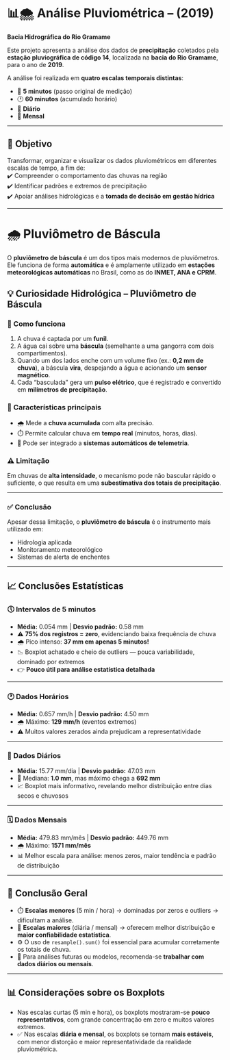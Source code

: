 # 📊🌨 Análise Pluviométrica – (2019)  
**Bacia Hidrográfica do Rio Gramame**

Este projeto apresenta a análise dos dados de **precipitação** coletados pela **estação pluviográfica de código 14**, localizada na **bacia do Rio Gramame**, para o ano de **2019**.  

A análise foi realizada em **quatro escalas temporais distintas**:  
- 📏 **5 minutos** (passo original de medição)  
- 🕐 **60 minutos** (acumulado horário)  
- 📅 **Diário**  
- 📆 **Mensal**  

---

## 🧪 Objetivo
Transformar, organizar e visualizar os dados pluviométricos em diferentes escalas de tempo, a fim de:  
✔️ Compreender o comportamento das chuvas na região  
✔️ Identificar padrões e extremos de precipitação  
✔️ Apoiar análises hidrológicas e a **tomada de decisão em gestão hídrica**

---

# 🌧️ Pluviômetro de Báscula

O **pluviômetro de báscula** é um dos tipos mais modernos de pluviômetros.  
Ele funciona de forma **automática** e é amplamente utilizado em **estações meteorológicas automáticas** no Brasil, como as do **INMET, ANA e CPRM**.



## 💡 Curiosidade Hidrológica – Pluviômetro de Báscula

### 📌 Como funciona
1. A chuva é captada por um **funil**.  
2. A água cai sobre uma **báscula** (semelhante a uma gangorra com dois compartimentos).  
3. Quando um dos lados enche com um volume fixo (ex.: **0,2 mm de chuva**), a báscula **vira**, despejando a água e acionando um **sensor magnético**.  
4. Cada “basculada” gera um **pulso elétrico**, que é registrado e convertido em **milímetros de precipitação**.  



### 🔎 Características principais
- 🌧️ Mede a **chuva acumulada** com alta precisão.  
- ⏱️ Permite calcular chuva em **tempo real** (minutos, horas, dias).  
- 📡 Pode ser integrado a **sistemas automáticos de telemetria**.  



### ⚠️ Limitação
Em chuvas de **alta intensidade**, o mecanismo pode não bascular rápido o suficiente, o que resulta em uma **subestimativa dos totais de precipitação**.  

---

### ✅ Conclusão
Apesar dessa limitação, o **pluviômetro de báscula** é o instrumento mais utilizado em:  
- Hidrologia aplicada  
- Monitoramento meteorológico  
- Sistemas de alerta de enchentes  

---


## 📈 Conclusões Estatísticas

### 🕔 Intervalos de 5 minutos
- **Média:** 0.054 mm | **Desvio padrão:** 0.58 mm  
- ⚠️ **75% dos registros = zero**, evidenciando baixa frequência de chuva  
- 🌧️ Pico intenso: **37 mm em apenas 5 minutos!**  
- 📉 Boxplot achatado e cheio de outliers — pouca variabilidade, dominado por extremos  
- 👉 **Pouco útil para análise estatística detalhada**  

---

### 🕐 Dados Horários
- **Média:** 0.657 mm/h | **Desvio padrão:** 4.50 mm  
- 🌧️ Máximo: **129 mm/h** (eventos extremos)  
- ⚠️ Muitos valores zerados ainda prejudicam a representatividade  

---

### 📅 Dados Diários
- **Média:** 15.77 mm/dia | **Desvio padrão:** 47.03 mm  
- 📌 Mediana: **1.0 mm**, mas máximo chega a **692 mm**  
- 📈 Boxplot mais informativo, revelando melhor distribuição entre dias secos e chuvosos  

---

### 🗓️ Dados Mensais
- **Média:** 479.83 mm/mês | **Desvio padrão:** 449.76 mm  
- 🌧️ Máximo: **1571 mm/mês**  
- 📊 Melhor escala para análise: menos zeros, maior tendência e padrão de distribuição  

---

## 🧠 Conclusão Geral
- ⏱️ **Escalas menores** (5 min / hora) → dominadas por zeros e outliers → dificultam a análise.  
- 📆 **Escalas maiores** (diária / mensal) → oferecem melhor distribuição e **maior confiabilidade estatística**.  
- ⚙️ O uso de `resample().sum()` foi essencial para acumular corretamente os totais de chuva.  
- 📌 Para análises futuras ou modelos, recomenda-se **trabalhar com dados diários ou mensais**.  

---

## 📊 Considerações sobre os Boxplots
- Nas escalas curtas (5 min e hora), os boxplots mostraram-se **pouco representativos**, com grande concentração em zero e muitos valores extremos.  
- ✅ Nas escalas **diária e mensal**, os boxplots se tornam **mais estáveis**, com menor distorção e maior representatividade da realidade pluviométrica.  

